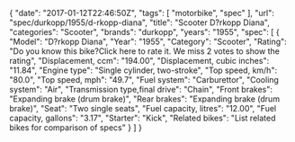 {
    "date": "2017-01-12T22:46:50Z",
    "tags": [
        "motorbike",
        "spec"
    ],
    "url": "spec\/durkopp\/1955\/d-rkopp-diana",
    "title": "Scooter D?rkopp Diana",
    "categories": "Scooter",
    "brands": "durkopp",
    "years": "1955",
    "spec": [
        {
            "Model": "D?rkopp Diana",
            "Year": "1955",
            "Category": "Scooter",
            "Rating": "Do you know this bike?Click here to rate it. We miss 2 votes to show the rating",
            "Displacement, ccm": "194.00",
            "Displacement, cubic inches": "11.84",
            "Engine type": "Single cylinder, two-stroke",
            "Top speed, km\/h": "80.0",
            "Top speed, mph": "49.7",
            "Fuel system": "Carburettor",
            "Cooling system": "Air",
            "Transmission type,final drive": "Chain",
            "Front brakes": "Expanding brake (drum brake)",
            "Rear brakes": "Expanding brake (drum brake)",
            "Seat": "Two single seats",
            "Fuel capacity, litres": "12.00",
            "Fuel capacity, gallons": "3.17",
            "Starter": "Kick",
            "Related bikes": "List related bikes for comparison of specs"
        }
    ]
}